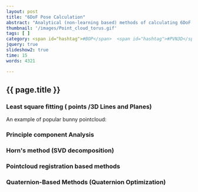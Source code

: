 ```yaml
---
layout: post
title: "6DoF Pose Calculation"
abstract: "Analytical (non-learning based) methods of calculating 6DoF pose using 3D pointclouds."
thumbnail: '/images/Point_cloud_torus.gif'
tags: [ ]
category: <span id="hashtag">#BOP</span>  <span id="hashtag">#PVN3D</span>
jquery: true
slideshow2: true
time: 15
words: 4321

---
```

## {{ page.title }}


### Least square fitting ( points /3D Lines and Planes)

An example of popular bunny pointcloud:

### Principle component Analysis

### Horn's method (SVD decomposition)

### Pointcloud registration based methods


### Quaternion-Based Methods (Quaternion Optimization)


